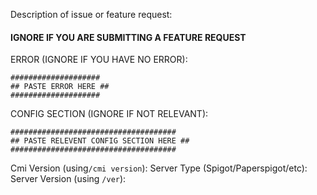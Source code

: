 Description of issue or feature request:

#### IGNORE IF YOU ARE SUBMITTING A FEATURE REQUEST ####

ERROR (IGNORE IF YOU HAVE NO ERROR):
```
####################
## PASTE ERROR HERE ##
####################
```

CONFIG SECTION (IGNORE IF NOT RELEVANT):
```
#####################################
## PASTE RELEVENT CONFIG SECTION HERE ##
#####################################
```

Cmi Version (using`/cmi version`): 
Server Type (Spigot/Paperspigot/etc): 
Server Version (using `/ver`): 
